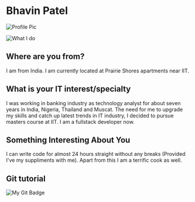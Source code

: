 # Bhavin Patel

![Profile Pic][logo]

[logo]: https://github.com/illinoistech-itm/bpatel68/blob/master/itmo-544/images/pic1.jpg "This is ME"


![What I do][logo1]

[logo1]: https://github.com/illinoistech-itm/bpatel68/blob/master/itmo-544/images/pic2.jpg "This is what I do"


## Where are you from?

I am from India. I am currently located at Prairie Shores apartments near IIT.

## What is your IT interest/specialty

I was working in banking industry as technology analyst for about seven years in India, Nigeria, Thailand and Muscat. The need for me to upgrade my skills and catch up latest trends in IT industry, I decided to pursue masters course at IIT. I am a fullstack developer now.

## Something Interesting About You

I can write code for almost 24 hours straight without any breaks (Provided I've my suppliments with me). Apart from this I am a terrific cook as well.

## Git tutorial

![My Git Badge][logo2]

[logo2]: https://github.com/illinoistech-itm/bpatel68/blob/master/itmo-544/images/pic3.jpg "Git Badge"
